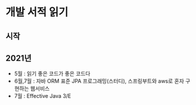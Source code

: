 # 개발 서적 읽기

## 시작

## 2021년
- 5월 : 읽기 좋은 코드가 좋은 코드다
- 6월,7월 : 자바 ORM 표준 JPA 프로그래밍(스터디), 스프링부트와 aws로 혼자 구현하는 웹서비스
- 7월 : Effective Java 3/E
